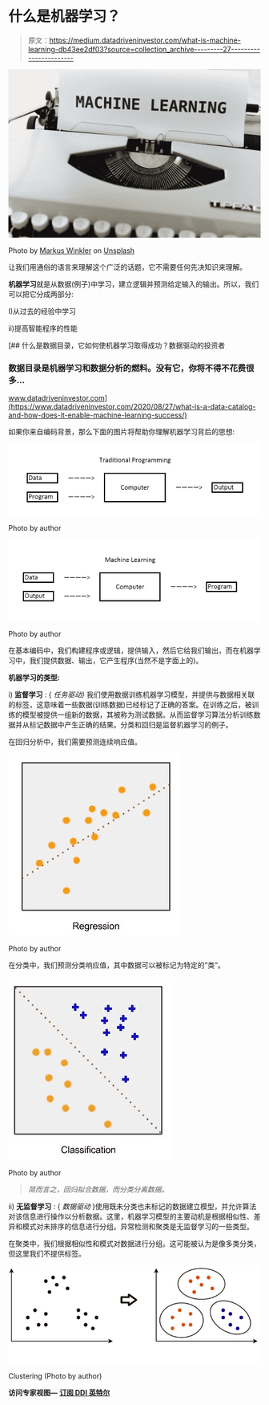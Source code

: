 # 什么是机器学习？

> 原文：<https://medium.datadriveninvestor.com/what-is-machine-learning-db43ee2df03?source=collection_archive---------27----------------------->

![](img/f062800fc3f1fd90098c02c23901ebb7.png)

Photo by [Markus Winkler](https://unsplash.com/@markuswinkler) on [Unsplash](https://unsplash.com/)

让我们用通俗的语言来理解这个广泛的话题，它不需要任何先决知识来理解。

**机器学习**就是从数据(例子)中学习，建立逻辑并预测给定输入的输出。所以，我们可以把它分成两部分:

I)从过去的经验中学习

ii)提高智能程序的性能

[](https://www.datadriveninvestor.com/2020/08/27/what-is-a-data-catalog-and-how-does-it-enable-machine-learning-success/) [## 什么是数据目录，它如何使机器学习取得成功？数据驱动的投资者

### 数据目录是机器学习和数据分析的燃料。没有它，你将不得不花费很多…

www.datadriveninvestor.com](https://www.datadriveninvestor.com/2020/08/27/what-is-a-data-catalog-and-how-does-it-enable-machine-learning-success/) 

如果你来自编码背景，那么下面的图片将帮助你理解机器学习背后的思想:

![](img/b1efe420d43a30ca33498d3c0a2c3f9b.png)

Photo by author

![](img/14aa52cb7ccacfa28ba3b8340b6d8f30.png)

Photo by author

在基本编码中，我们构建程序或逻辑，提供输入，然后它给我们输出，而在机器学习中，我们提供数据、输出，它产生程序(当然不是字面上的)。

**机器学习的类型:**

i) **监督学习** : { *任务驱动}* 我们使用数据训练机器学习模型，并提供与数据相关联的标签，这意味着一些数据(训练数据)已经标记了正确的答案。在训练之后，被训练的模型被提供一组新的数据，其被称为测试数据。从而监督学习算法分析训练数据并从标记数据中产生正确的结果。分类和回归是监督机器学习的例子。

在回归分析中，我们需要预测连续响应值。

![](img/3fd98b7183343c18bfe92c8752fda203.png)

Photo by author

在分类中，我们预测分类响应值，其中数据可以被标记为特定的“类”。

![](img/c0b620c31ed85afde5a35e3c48a8fbd1.png)

Photo by author

> *简而言之，回归拟合数据，而分类分离数据。*

ii) **无监督学习** : { *数据驱动* }使用既未分类也未标记的数据建立模型，并允许算法对该信息进行操作以分析数据。这里，机器学习模型的主要动机是根据相似性、差异和模式对未排序的信息进行分组。异常检测和聚类是无监督学习的一些类型。

在聚类中，我们根据相似性和模式对数据进行分组。这可能被认为是像多类分类，但这里我们不提供标签。

![](img/4dc01b63e6c33ccf52fa7507284338f6.png)

Clustering (Photo by author)

**访问专家视图—** [**订阅 DDI 英特尔**](https://datadriveninvestor.com/ddi-intel)